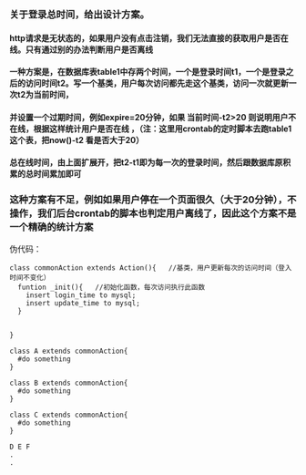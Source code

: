 <h3>关于登录总时间，给出设计方案。</h3>
<h4>http请求是无状态的，如果用户没有点击注销，我们无法直接的获取用户是否在线。只有通过别的办法判断用户是否离线</h4>
<h4>一种方案是，在数据库表table1中存两个时间，一个是登录时间t1，一个是登录之后的访问时间t2。写一个基类，用户每次访问都先走这个基类，访问一次就更新一次t2为当前时间，</h4>
<h4>并设置一个过期时间，例如expire=20分钟，如果  当前时间-t2>20  则说明用户不在线，根据这样统计用户是否在线 ，（注：这里用crontab的定时脚本去跑table1这个表，把now()-t2 看是否大于20）</h4>
<h4>总在线时间，由上面扩展开，把t2-t1即为每一次的登录时间，然后跟数据库原积累的总时间累加即可</h4>

<h3>这种方案有不足，例如如果用户停在一个页面很久（大于20分钟），不操作，我们后台crontab的脚本也判定用户离线了，因此这个方案不是一个精确的统计方案</h3>

伪代码：
```
class commonAction extends Action(){   //基类，用户更新每次的访问时间（登入时间不变化）
  funtion _init(){   //初始化函数，每次访问执行此函数
    insert login_time to mysql;
    insert update_time to mysql;
  }
  
  
}

class A extends commonAction{
  #do something
}

class B extends commonAction{
  #do something
}

class C extends commonAction{
  #do something
}

D E F 
.
.
```
